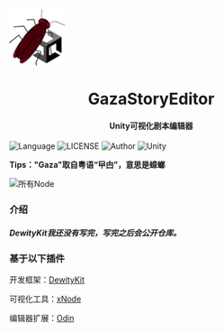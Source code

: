 <img src="./Assets/GazaStoryEditor/GazaLogo.png" width="100" height="100" />

<center><h1>GazaStoryEditor</h1></center>

<center><h4>Unity可视化剧本编辑器</h4></center>

![Language](https://img.shields.io/badge/Language-Csharp-C#) ![LICENSE](https://img.shields.io/badge/LICENSE-MIT-yellow) ![Author](https://img.shields.io/badge/Author-DanKe-blue) ![Unity](https://img.shields.io/badge/Unity-2021.3.0f1-red)

**Tips："Gaza"取自粤语“曱甴”，意思是蟑螂**

![所有Node](https://images.dkdk.eu.org/Node.png)

### 介绍

#### *DewityKit我还没有写完，写完之后会公开仓库。*



### 基于以下插件

开发框架：[DewityKit](https://github.com/DanKE123abc/DewityKit)

可视化工具：[xNode](https://github.com/Siccity/xNode)

编辑器扩展：[Odin](https://odininspector.com/)

